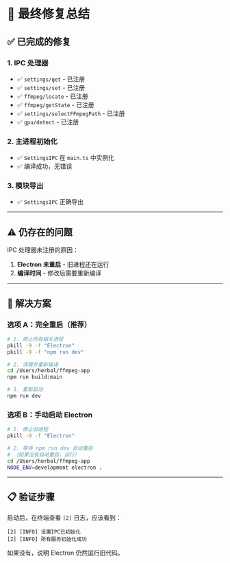 # 🎯 最终修复总结

## ✅ 已完成的修复

### 1. IPC 处理器
- ✅ `settings/get` - 已注册
- ✅ `settings/set` - 已注册
- ✅ `ffmpeg/locate` - 已注册
- ✅ `ffmpeg/getState` - 已注册
- ✅ `settings/selectFFmpegPath` - 已注册
- ✅ `gpu/detect` - 已注册

### 2. 主进程初始化
- ✅ `SettingsIPC` 在 `main.ts` 中实例化
- ✅ 编译成功，无错误

### 3. 模块导出
- ✅ `SettingsIPC` 正确导出

---

## ⚠️ 仍存在的问题

IPC 处理器未注册的原因：

1. **Electron 未重启** - 旧进程还在运行
2. **编译时间** - 修改后需要重新编译

---

## 🔧 解决方案

### 选项 A：完全重启（推荐）
```bash
# 1. 停止所有相关进程
pkill -9 -f "Electron"
pkill -9 -f "npm run dev"

# 2. 清理并重新编译
cd /Users/herbal/ffmpeg-app
npm run build:main

# 3. 重新启动
npm run dev
```

### 选项 B：手动启动 Electron
```bash
# 1. 停止旧进程
pkill -9 -f "Electron"

# 2. 等待 npm run dev 自动重启
# （如果没有自动重启，运行）
cd /Users/herbal/ffmpeg-app
NODE_ENV=development electron .
```

---

## 📋 验证步骤

启动后，在终端查看 `[2]` 日志，应该看到：
```
[2] [INFO] 设置IPC已初始化
[2] [INFO] 所有服务初始化成功
```

如果没有，说明 Electron 仍然运行旧代码。

